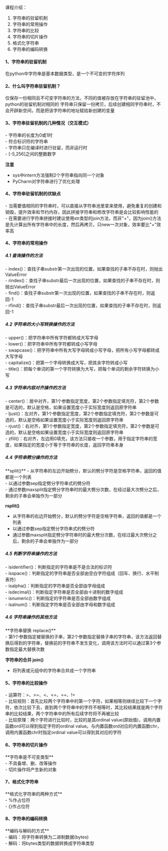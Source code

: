 课程介绍：
1. 字符串的驻留机制
2. 字符串的常用操作
3. 字符串的比较
4. 字符串的切片操作
5. 格式化字符串
6. 字符串的编码转换

<h4>1、字符串的驻留机制</h4>
在python中字符串是基本数据类型，是一个不可变的字符序列 

<h4>2、什么叫字符串驻留机制？</h4>
仅保存一份相同且不可变字符串的方法，不同的值被存放在字符串的驻留池中，python的驻留机制对相同的
字符串只保留一份拷贝，后续创建相同字符串时，不会开辟新空间，而是把该字符串的地址赋给新创建的变量

<h4>3、字符串驻留机制的几种情况（交互模式）</h4>
- 字符串的长度为0或1时 <br/>
- 符合标识符的字符串    <br/>
- 字符串只在编译时进行驻留，而非运行时   <br/>
- [-5,256]之间的整数数字 <br/>

**注意**
- sys中intern方法强制2个字符串指向同一个对象   <br/>
- PyCharm对字符串进行了优化处理

<h4>4、字符串驻留机制的优缺点</h4>
- 当需要值相同的字符串时，可以直接从字符串池里拿来使用，避免重复的创建和销毁，提升效率和节约内存，因此拼接字符串和修改字符串是会比较影响性能的   <br/>
- 在需要进行字符串拼接时建议使用str类型的join方法，而非"+"，因为join()方法是先计算出所有字符串中的长度，然后再拷贝，只new一次对象，效率要比"+"效率高

<h4>4、字符串的常用操作</h4>
<h5>4.1 查询操作的方法</h5>
- index()：查找子串substr第一次出现的位置，如果查找的子串不存在时，则抛出ValueError  <br/>
- rindex()：查找子串substr最后一次出现的位置，如果查找的子串不存在时，则抛出ValueError  <br/>
- find()：查找子串substr第一次出现的位置，如果查找的子串不存在时，则返回-1  <br/>
- rfind()：查找子串substr最后一次出现的位置，如果查找的子串不存在时，则返回-1

<h5>4.2 字符串的大小写转换操作的方法</h5>
- upper()：把字符串中所有字符都转成大写字母      <br/>
- lower()：把字符串中所有字符都转成小写字母      <br/>
- swapcase()：把字符串中所有大写字母转成小写字母，把所有小写字母都转成大写字母   <br/>
- capitalize()：把第一个字母转换成大写，把其余字符转成小写                   <br/>
- title()：把每个单词的第一个字符转换为大写，把每个单词的剩余字符转换为小写

<h5>4.3 字符串内容对齐操作的方法</h5>
- center()：居中对齐，第1个参数指定宽度，第2个参数指定填充符，第2个参数是可选的，默认是空格，如果设置宽度小于实际宽度则返回原字符串   <br/>
- ljust()：左对齐，第1个参数指定宽度，第2个参数指定填充符，第2个参数是可选的，默认是空格如果设置宽度小于实际宽度则返回原字符串    <br/>
- rjust()：右对齐，第1个参数指定宽度，第2个参数指定填充符，第2个参数是可选的，默认是空格如果设置宽度小于实际宽度则返回原字符串     <br/>
- zfill()：右对齐，左边用0填充，该方法只接收一个参数，用于指定字符串的宽度，如果指定的宽度小于等于字符串的长度，返回字符串本身

<h5>4.4 字符串劈分操作的方法</h5>
**split()** 
- 从字符串的左边开始劈分，默认的劈分字符是空格字符串，返回的值都是一个列表  <br/>
- 以通过参数sep指定劈分字符串式的劈分符   <br/>
- 通过参数maxsplit指定劈分字符串时的最大劈分次数，在经过最大次劈分之后，剩余的子串会单独作为一部分

**rsplit()**
- 从字符串的右边开始劈分，默认的劈分字符是空格字符串，返回的值都是一个列表   <br/>
- 以通过参数sep指定劈分字符串式的劈分符   <br/>
- 通过参数maxsplit指定劈分字符串时的最大劈分次数，在经过最大次劈分之后，剩余的子串会单独作为一部分

<h5>4.5 判断字符串操作的方法</h5>
- isidentifier()：判断指定的字符串是不是合法的标识符    <br/>
- isspace()：判断指定的字符串是否全部由空白字符组成（回车、换行、水平制表符）   <br/>
- isalpha()：判断指定的字符串是否全部由字母组成        <br/>
- isdecimal()：判断指定字符串是否全部由十进制的数字组成    <br/>
- isnumeric()：判断指定的字符串是否全部由数字组成       <br/>
- isalnum()：判断指定字符串是否全部由字母和数字组成

<h5>4.6 字符串操作的其他方法</h5>
**字符串替换  replace()**    <br/>
- 第1个参数指定被替换的子串，第2个参数指定替换子串的字符串，该方法返回替换后得到的字符串，替换前的字符串不发生变化，调用该方法时可以通过第3个参数指定最大替换次数

**字符串的合并  join()**     <br/>
- 将列表或元组中的字符串合并成一个字符串

<h4>5、字符串的比较操作</h4>
- 运算符：>、>=、<、<=、==、!=     <br/>
- 比较规则：首先比较两个字符串中的第一个字符，如果相等则继续比较下一个字符，依次比较下去，直到两个字符串中的字符不相等时，其比较结果就是两个字符串的比较结果，两个字符串中的所有后续字符将不再被比较    <br/>
- 比较原理：两个字符进行比较时，比较的是其ordinal value(原始值)，调用内置函数ord可以得到指定字符的ordinal value。与内置函数ord对应的内置函数chr，调用内置函数chr时指定ordinal value可以得到其对应的字符

<h4>6、字符串的切片操作</h4>
**字符串是不可变类型**   <br/>
- 不具备增、删、改等操作    <br/>
- 切片操作将产生新的对象

<h4>7、格式化字符串</h4>
**格式化字符串的两种方式**    <br/>
- %作占位符   <br/>
- {}作占位符

<h4>8、字符串的编码转换</h4>
**编码与解码的方式**       <br/>
- 编码：将字符串转换为二进制数据(bytes)     <br/>
- 解码：将bytes类型的数据转换成字符串类型











